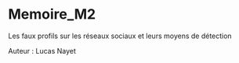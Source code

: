 # Memoire_M2

Les faux profils sur les réseaux sociaux et leurs moyens de détection

Auteur : Lucas Nayet

